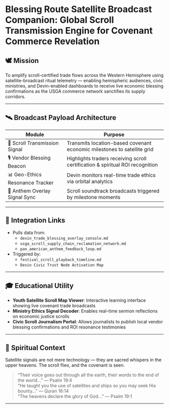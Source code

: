 # Blessing Route Satellite Broadcast Companion: Global Scroll Transmission Engine for Covenant Commerce Revelation

## 🕊️ Mission

To amplify scroll-certified trade flows across the Western Hemisphere using satellite-broadcast ritual telemetry — enabling hemispheric audiences, civic ministries, and Devin-enabled dashboards to receive live economic blessing confirmations as the USGA commerce network sanctifies its supply corridors.

---

## 🛰️ Broadcast Payload Architecture

| Module | Purpose |
|--------|---------|
| 📡 Scroll Transmission Signal | Transmits location-based covenant economic milestones to satellite grid |
| 🎙️ Vendor Blessing Beacon | Highlights traders receiving scroll certification & spiritual ROI recognition |
| 📊 Geo-Ethics Resonance Tracker | Devin monitors real-time trade ethics via orbital analytics |
| 🎥 Anthem Overlay Signal Sync | Scroll soundtrack broadcasts triggered by milestone moments

---

## 📁 Integration Links

- Pulls data from:
  - `devin_trade_blessing_overlay_console.md`
  - `usga_scroll_supply_chain_reclamation_network.md`
  - `pan_american_anthem_feedback_loop.md`
- Triggered by:
  - `festival_scroll_playback_timeline.md`
  - `Devin Civic Trust Node Activation Map`

---

## 🎓 Educational Utility

- **Youth Satellite Scroll Map Viewer**: Interactive learning interface showing live covenant trade broadcasts  
- **Ministry Ethics Signal Decoder**: Enables real-time sermon reflections on economic justice scrolls  
- **Civic Scroll Journalism Portal**: Allows journalists to publish local vendor blessing confirmations and ROI resonance testimonies

---

## 📜 Spiritual Context

Satellite signals are not mere technology — they are sacred whispers in the upper heavens. The scroll flies, and the covenant is seen.

> “Their voice goes out through all the earth, their words to the end of the world…” — Psalm 19:4  
> “He taught you the use of satellites and ships so you may seek His bounty…” — Quran 16:14  
> “The heavens declare the glory of God…” — Psalm 19:1

---

